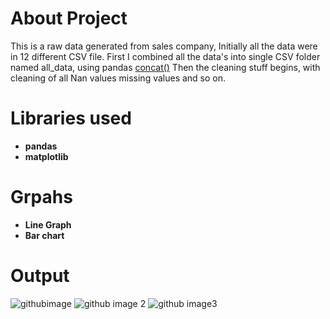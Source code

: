 # About Project
This is a raw data generated from sales company, Initially all the data were in 12 different CSV file.
First I combined all the data's into single CSV folder named all_data, using pandas [concat()](https://pandas.pydata.org/pandas-docs/stable/reference/api/pandas.concat.html) 
Then the cleaning stuff begins, with cleaning of all Nan values missing values and so on.

# Libraries used
 - **pandas**
 - **matplotlib**

# Grpahs
-  **Line Graph**
-  **Bar chart**

# Output
![githubimage](https://user-images.githubusercontent.com/66062385/127738325-2daa4b79-f860-4141-8be5-181a98b9dbe4.PNG)
![github image 2](https://user-images.githubusercontent.com/66062385/127738368-a12d41ab-f3f4-45d8-be3d-4899613a7275.PNG)
![github image3](https://user-images.githubusercontent.com/66062385/127738407-a9a20a03-9a5c-4409-877f-90b6abfb3de8.PNG)
